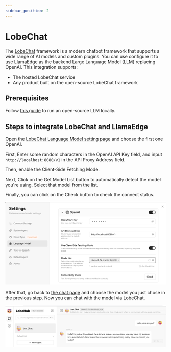 ```yaml
---
sidebar_position: 2
---
```


# LobeChat

The [LobeChat](https://github.com/lobehub/lobe-chat) framework is a modern chatbot framework that supports a wide range of 
AI models and custom plugins.
You can use configure it to use LlamaEdge as the backend Large Language Model (LLM) replacing OpenAI. This integration supports:

* The hosted LobeChat service
* Any product built on the open-source LobeChat framework

## Prerequisites

Follow [this guide](./intro.md) to run an open-source LLM locally.

## Steps to integrate LobeChat and LlamaEdge

Open the [LobeChat Language Model setting page](https://chat-preview.lobehub.com/settings/modal?agent=&session=inbox&tab=llm&topic=CIfo1UYZ) and choose the first one OpenAI.

First, Enter some random characters in the OpenAI API Key field, and input `http://localhost:8080/v1` in the API Proxy Address field.

Then, enable the Client-Side Fetching Mode. 

Next, Click on the Get Model List button to automatically detect the model you're using. Select that model from the list.

Finally, you can click on the Check button to check the connect status.

![](lobechat-llamaedge-01.png)

After that, go back to [the chat page](https://chat-preview.lobehub.com/chat?session=inbox&agent=) and choose the model you just chose in the previous step. Now you can chat with the model via LobeChat.

![](lobechat-llamaedge-02.png)

